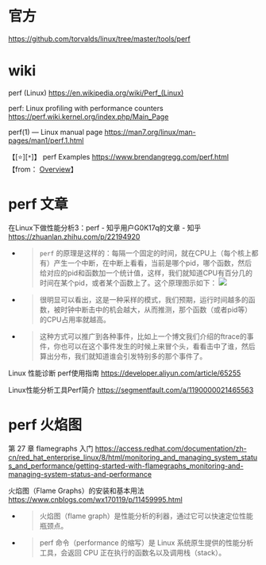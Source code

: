 
# 官方

https://github.com/torvalds/linux/tree/master/tools/perf

# wiki

perf (Linux) https://en.wikipedia.org/wiki/Perf_(Linux)

perf: Linux profiling with performance counters https://perf.wiki.kernel.org/index.php/Main_Page

perf(1) — Linux manual page https://man7.org/linux/man-pages/man1/perf.1.html

【[:star:][`*`]】 perf Examples https://www.brendangregg.com/perf.html  【from： [Overview](https://www.brendangregg.com/overview.html)】

# perf 文章

在Linux下做性能分析3：perf - 知乎用户G0K17q的文章 - 知乎 https://zhuanlan.zhihu.com/p/22194920
- > `perf` 的原理是这样的：每隔一个固定的时间，就在CPU上（每个核上都有）产生一个中断，在中断上看看，当前是哪个pid，哪个函数，然后给对应的pid和函数加一个统计值，这样，我们就知道CPU有百分几的时间在某个pid，或者某个函数上了。这个原理图示如下： ![](https://pic1.zhimg.com/80/9a1cce72e02b748c02d182d56dc5df40_1440w.jpg)
- > 很明显可以看出，这是一种采样的模式，我们预期，运行时间越多的函数，被时钟中断击中的机会越大，从而推测，那个函数（或者pid等）的CPU占用率就越高。
- > 这种方式可以推广到各种事件，比如上一个博文我们介绍的ftrace的事件，你也可以在这个事件发生的时候上来冒个头，看看击中了谁，然后算出分布，我们就知道谁会引发特别多的那个事件了。

Linux 性能诊断 perf使用指南 https://developer.aliyun.com/article/65255

Linux性能分析工具Perf简介 https://segmentfault.com/a/1190000021465563

# perf 火焰图

第 27 章 flamegraphs 入门 https://access.redhat.com/documentation/zh-cn/red_hat_enterprise_linux/8/html/monitoring_and_managing_system_status_and_performance/getting-started-with-flamegraphs_monitoring-and-managing-system-status-and-performance

火焰图（Flame Graphs）的安装和基本用法 https://www.cnblogs.com/wx170119/p/11459995.html
- > 火焰图（flame graph）是性能分析的利器，通过它可以快速定位性能瓶颈点。
- > perf 命令（performance 的缩写）是 Linux 系统原生提供的性能分析工具，会返回 CPU 正在执行的函数名以及调用栈（stack）。
